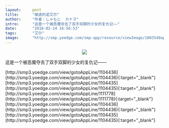 ```yaml
---
layout:     post
title:      "被虐的诺艾尔"
author:     "作者：しゃもじ  カナヲ"
intro:      "这是一个被恶魔夺去了双手双脚的少女的复仇记——"
date:       "2018-02-14 16:56:53"
tags:       "艾尔"
image:      "http://smp.yoedge.com/smp-app/resource/viewImage/1003549appline.png"
---
```

<div style="text-align: center">
<p><img src="http://smp.yoedge.com/smp-app/resource/viewImage/1003549appline.png"/></p>
</div>
<p class="post-meta">
<span>这是一个被恶魔夺去了双手双脚的少女的复仇记——</span>
</p>
[http://smp3.yoedge.com/view/gotoAppLine/1104436](http://smp3.yoedge.com/view/gotoAppLine/1104436){:target="_blank"}
[http://smp3.yoedge.com/view/gotoAppLine/1104435](http://smp3.yoedge.com/view/gotoAppLine/1104435){:target="_blank"}
[http://smp3.yoedge.com/view/gotoAppLine/1111778](http://smp3.yoedge.com/view/gotoAppLine/1111778){:target="_blank"}
[http://smp3.yoedge.com/view/gotoAppLine/1104436](http://smp3.yoedge.com/view/gotoAppLine/1104436){:target="_blank"}
[http://smp3.yoedge.com/view/gotoAppLine/1104435](http://smp3.yoedge.com/view/gotoAppLine/1104435){:target="_blank"}


